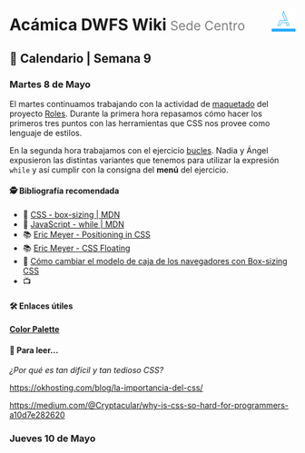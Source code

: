 <link href="/style.css" rel="stylesheet">

<div style="float: right; padding-top: 1.85em;">
  <img style="width: 3em" src="/assets/acamica.jpg">
</div>

# Acámica DWFS Wiki <span style="font-weight: normal; font-size: 0.8em; color: grey;">Sede Centro</span>

## 📅 Calendario | Semana 9

### Martes 8 de Mayo

El martes continuamos trabajando con la actividad de [maquetado](/roles/02-maquetado-de-grilla.md) del proyecto [Roles](/roles/roles.md). Durante la primera hora repasamos cómo hacer los primeros tres puntos con las herramientas que CSS nos provee como lenguaje de estilos.

En la segunda hora trabajamos con el ejercicio [bucles](/ejercicios/ejercicio-bucles.md). Nadia y Ángel expusieron las distintas variantes que tenemos para utilizar la expresión `while` y así cumplir con la consigna del **menú** del ejercicio.

#### 🕵️ Bibliografía recomendada

* 📄&nbsp;<a href="https://developer.mozilla.org/es/docs/Web/CSS/box-sizing" target="_blank">CSS - box-sizing | MDN</a>
* 📄&nbsp;<a href="https://developer.mozilla.org/es/docs/Web/JavaScript/Referencia/Sentencias/while" target="_blank">JavaScript - while | MDN</a>
* 📚&nbsp;<a href="http://shop.oreilly.com/product/0636920041719.do">Eric Meyer - Positioning in CSS</a>
* 📚&nbsp;<a href="http://shop.oreilly.com/product/0636920041627.do">Eric Meyer - CSS Floating</a>
* 🔖&nbsp;<a href="http://www.falconmasters.com/css/como-cambiar-modelo-de-caja-navegadores-box-sizing-css/" target="_blank">Cómo cambiar el modelo de caja de los navegadores con Box-sizing CSS</a>
* 📺&nbsp;

#### 🛠️ Enlaces útiles

**[Color Palette](http://www.color-hex.com/color-palettes/)**

#### 📰 Para leer...

*¿Por qué es tan difícil y tan tedioso CSS?*

https://okhosting.com/blog/la-importancia-del-css/

https://medium.com/@Cryptacular/why-is-css-so-hard-for-programmers-a10d7e282620

### Jueves 10 de Mayo